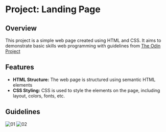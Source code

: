 # Project: Landing Page

## Overview

This project is a simple web page created using HTML and CSS. It aims to demonstrate basic skills web programming with guidelines from [The Odin Project](https://www.theodinproject.com/lessons/foundations-landing-page)

## Features

- **HTML Structure:** The web page is structured using semantic HTML elements
- **CSS Styling:** CSS is used to style the elements on the page, including layout, colors, fonts, etc.

## Guidelines

![01](https://cdn.statically.io/gh/TheOdinProject/curriculum/81a5d553f4073e593d23a6ab00d50eef8620796d/foundations/html_css/project/imgs/01.png)
![02](https://cdn.statically.io/gh/TheOdinProject/curriculum/81a5d553f4073e593d23a6ab00d50eef8620796d/foundations/html_css/project/imgs/02.png)
